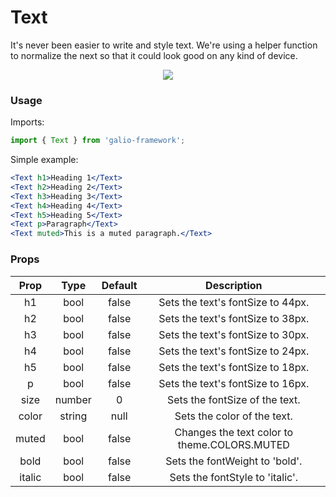 # Text
It's never been easier to write and style text. We're using a helper function to normalize the next so that it could look good on any kind of device.

<p align="center">
  <img src="assets/9.png" />
</p>

### Usage
Imports:
```js
import { Text } from 'galio-framework';
```

Simple example:

```jsx
<Text h1>Heading 1</Text>
<Text h2>Heading 2</Text>
<Text h3>Heading 3</Text>
<Text h4>Heading 4</Text>
<Text h5>Heading 5</Text>
<Text p>Paragraph</Text>
<Text muted>This is a muted paragraph.</Text>
```

### Props

|  Prop  |  Type  | Default |                  Description                 |
|:------:|:------:|:-------:|:--------------------------------------------:|
| h1     |  bool  | false   | Sets the text's fontSize to 44px.            |
| h2     |  bool  | false   | Sets the text's fontSize to 38px.            |
| h3     |  bool  | false   | Sets the text's fontSize to 30px.            |
| h4     |  bool  | false   | Sets the text's fontSize to 24px.            |
| h5     |  bool  | false   | Sets the text's fontSize to 18px.            |
| p      |  bool  | false   | Sets the text's fontSize to 16px.            |
| size   | number | 0       | Sets the fontSize of the text.               |
| color  | string | null    | Sets the color of the text.                  |
| muted  |  bool  | false   | Changes the text color to theme.COLORS.MUTED |
| bold   |  bool  | false   | Sets the fontWeight to 'bold'.               |
| italic |  bool  | false   | Sets the fontStyle to 'italic'.              |